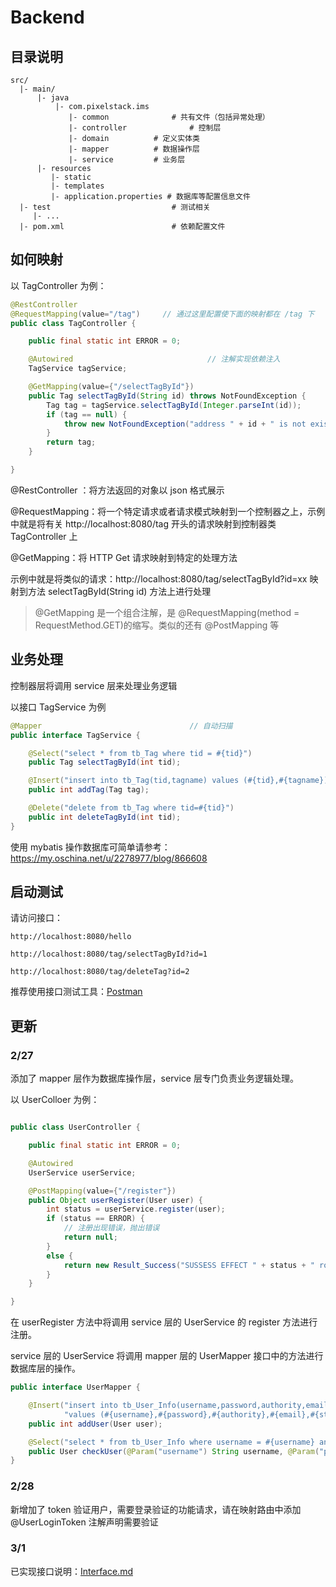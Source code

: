 # Backend 

## 目录说明

	src/
	  |- main/							
		  |- java
			  |- com.pixelstack.ims	
			  	 |- common        		# 共有文件（包括异常处理）
				 |- controller       		# 控制层
				 |- domain			# 定义实体类
				 |- mapper			# 数据操作层
				 |- service			# 业务层
		  |- resources	
		  	 |- static
			 |- templates
			 |- application.properties # 数据库等配置信息文件
	  |- test					        # 测试相关
	     |- ...					
	  |- pom.xml   				   		# 依赖配置文件

## 如何映射

以 TagController 为例：

```java
@RestController
@RequestMapping(value="/tag")     // 通过这里配置使下面的映射都在 /tag 下
public class TagController {

    public final static int ERROR = 0;

    @Autowired								// 注解实现依赖注入
    TagService tagService;

    @GetMapping(value={"/selectTagById"})
    public Tag selectTagById(String id) throws NotFoundException {
        Tag tag = tagService.selectTagById(Integer.parseInt(id));
        if (tag == null) {
            throw new NotFoundException("address " + id + " is not exist!", Result_Error.ErrorCode.USER_NOT_FOUND.getCode());
        }
        return tag;
    }

}

```

@RestController ：将方法返回的对象以 json 格式展示

@RequestMapping：将一个特定请求或者请求模式映射到一个控制器之上，示例中就是将有关 http://localhost:8080/tag 开头的请求映射到控制器类 TagController 上

@GetMapping：将 HTTP Get 请求映射到特定的处理方法

示例中就是将类似的请求：http://localhost:8080/tag/selectTagById?id=xx 映射到方法 selectTagById(String id) 方法上进行处理

> @GetMapping 是一个组合注解，是 @RequestMapping(method = RequestMethod.GET)的缩写。类似的还有 @PostMapping 等

## 业务处理

控制器层将调用 service 层来处理业务逻辑

以接口 TagService 为例

```java
@Mapper									// 自动扫描
public interface TagService {

    @Select("select * from tb_Tag where tid = #{tid}")
    public Tag selectTagById(int tid);

    @Insert("insert into tb_Tag(tid,tagname) values (#{tid},#{tagname})")
    public int addTag(Tag tag);

    @Delete("delete from tb_Tag where tid=#{tid}")
    public int deleteTagById(int tid);
}

```

使用 mybatis 操作数据库可简单请参考：https://my.oschina.net/u/2278977/blog/866608


## 启动测试

请访问接口：

	http://localhost:8080/hello 
	
	http://localhost:8080/tag/selectTagById?id=1
	
	http://localhost:8080/tag/deleteTag?id=2
	
推荐使用接口测试工具：[Postman](https://www.getpostman.com/)


## 更新 

### 2/27

添加了 mapper 层作为数据库操作层，service 层专门负责业务逻辑处理。

以 UserColloer 为例：

```java

public class UserController {

    public final static int ERROR = 0;

    @Autowired
    UserService userService;

    @PostMapping(value={"/register"})
    public Object userRegister(User user) {
        int status = userService.register(user);
        if (status == ERROR) {
            // 注册出现错误，抛出错误
            return null;
        }
        else {
            return new Result_Success("SUSSESS EFFECT " + status + " row");
        }
    }

}
```

在 userRegister 方法中将调用 service 层的 UserService 的 register 方法进行注册。

service 层的 UserService 将调用 mapper 层的 UserMapper 接口中的方法进行数据库层的操作。

```java
public interface UserMapper {

    @Insert("insert into tb_User_Info(username,password,authority,email,status) " +
            "values (#{username},#{password},#{authority},#{email},#{status})")
    public int addUser(User user);

    @Select("select * from tb_User_Info where username = #{username} and password = #{password}")
    public User checkUser(@Param("username") String username, @Param("password") String password);
}
```

### 2/28

新增加了 token 验证用户，需要登录验证的功能请求，请在映射路由中添加 @UserLoginToken 注解声明需要验证

### 3/1

已实现接口说明：[Interface.md](https://github.com/Lcanboom/PixelStack/blob/master/Interface.md)

